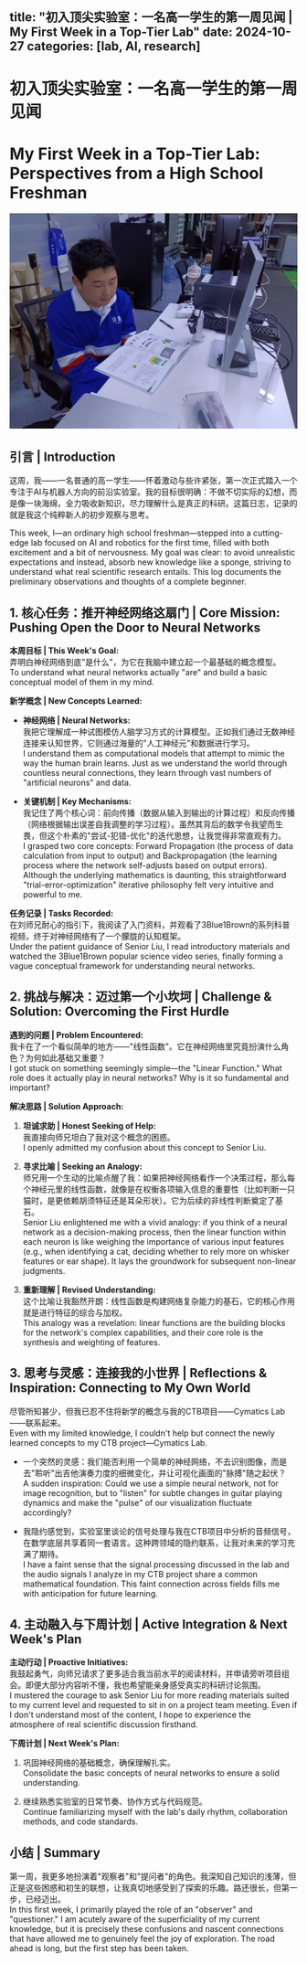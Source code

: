 title: "初入顶尖实验室：一名高一学生的第一周见闻 | My First Week in a Top-Tier Lab"
date: 2024-10-27
categories: [lab, AI, research]
---

# 初入顶尖实验室：一名高一学生的第一周见闻
# My First Week in a Top-Tier Lab: Perspectives from a High School Freshman

![我的实验室学习环境 | My Lab Learning Environment](/images/lab-environment.jpg)

## 引言 | Introduction

这周，我——一名普通的高一学生——怀着激动与些许紧张，第一次正式踏入一个专注于AI与机器人方向的前沿实验室。我的目标很明确：不做不切实际的幻想，而是像一块海绵，全力吸收新知识，尽力理解什么是真正的科研。这篇日志，记录的就是我这个纯粹新人的初步观察与思考。

This week, I—an ordinary high school freshman—stepped into a cutting-edge lab focused on AI and robotics for the first time, filled with both excitement and a bit of nervousness. My goal was clear: to avoid unrealistic expectations and instead, absorb new knowledge like a sponge, striving to understand what real scientific research entails. This log documents the preliminary observations and thoughts of a complete beginner.

## 1. 核心任务：推开神经网络这扇门 | Core Mission: Pushing Open the Door to Neural Networks

**本周目标 | This Week's Goal:**  
弄明白神经网络到底"是什么"，为它在我脑中建立起一个最基础的概念模型。  
To understand what neural networks actually "are" and build a basic conceptual model of them in my mind.

**新学概念 | New Concepts Learned:**

- **神经网络 | Neural Networks:**  
  我把它理解成一种试图模仿人脑学习方式的计算模型。正如我们通过无数神经连接来认知世界，它则通过海量的"人工神经元"和数据进行学习。  
  I understand them as computational models that attempt to mimic the way the human brain learns. Just as we understand the world through countless neural connections, they learn through vast numbers of "artificial neurons" and data.

- **关键机制 | Key Mechanisms:**  
  我记住了两个核心词：前向传播（数据从输入到输出的计算过程）和反向传播（网络根据输出误差自我调整的学习过程）。虽然其背后的数学令我望而生畏，但这个朴素的"尝试-犯错-优化"的迭代思想，让我觉得非常直观有力。  
  I grasped two core concepts: Forward Propagation (the process of data calculation from input to output) and Backpropagation (the learning process where the network self-adjusts based on output errors). Although the underlying mathematics is daunting, this straightforward "trial-error-optimization" iterative philosophy felt very intuitive and powerful to me.

**任务记录 | Tasks Recorded:**  
在刘师兄耐心的指引下，我阅读了入门资料，并观看了3Blue1Brown的系列科普视频，终于对神经网络有了一个朦胧的认知框架。  
Under the patient guidance of Senior Liu, I read introductory materials and watched the 3Blue1Brown popular science video series, finally forming a vague conceptual framework for understanding neural networks.

## 2. 挑战与解决：迈过第一个小坎坷 | Challenge & Solution: Overcoming the First Hurdle

**遇到的问题 | Problem Encountered:**  
我卡在了一个看似简单的地方——"线性函数"。它在神经网络里究竟扮演什么角色？为何如此基础又重要？  
I got stuck on something seemingly simple—the "Linear Function." What role does it actually play in neural networks? Why is it so fundamental and important?

**解决思路 | Solution Approach:**

1. **坦诚求助 | Honest Seeking of Help:**  
   我直接向师兄坦白了我对这个概念的困惑。  
   I openly admitted my confusion about this concept to Senior Liu.

2. **寻求比喻 | Seeking an Analogy:**  
   师兄用一个生动的比喻点醒了我：如果把神经网络看作一个决策过程，那么每个神经元里的线性函数，就像是在权衡各项输入信息的重要性（比如判断一只猫时，是更依赖胡须特征还是耳朵形状）。它为后续的非线性判断奠定了基石。  
   Senior Liu enlightened me with a vivid analogy: if you think of a neural network as a decision-making process, then the linear function within each neuron is like weighing the importance of various input features (e.g., when identifying a cat, deciding whether to rely more on whisker features or ear shape). It lays the groundwork for subsequent non-linear judgments.

3. **重新理解 | Revised Understanding:**  
   这个比喻让我豁然开朗：线性函数是构建网络复杂能力的基石，它的核心作用就是进行特征的综合与加权。  
   This analogy was a revelation: linear functions are the building blocks for the network's complex capabilities, and their core role is the synthesis and weighting of features.

## 3. 思考与灵感：连接我的小世界 | Reflections & Inspiration: Connecting to My Own World

尽管所知甚少，但我已忍不住将新学的概念与我的CTB项目——Cymatics Lab——联系起来。  
Even with my limited knowledge, I couldn't help but connect the newly learned concepts to my CTB project—Cymatics Lab.

- 一个突然的灵感：我们能否利用一个简单的神经网络，不去识别图像，而是去"聆听"出吉他演奏力度的细微变化，并让可视化画面的"脉搏"随之起伏？  
  A sudden inspiration: Could we use a simple neural network, not for image recognition, but to "listen" for subtle changes in guitar playing dynamics and make the "pulse" of our visualization fluctuate accordingly?

- 我隐约感觉到，实验室里谈论的信号处理与我在CTB项目中分析的音频信号，在数学底层共享着同一套语言。这种跨领域的隐约联系，让我对未来的学习充满了期待。  
  I have a faint sense that the signal processing discussed in the lab and the audio signals I analyze in my CTB project share a common mathematical foundation. This faint connection across fields fills me with anticipation for future learning.

## 4. 主动融入与下周计划 | Active Integration & Next Week's Plan

**主动行动 | Proactive Initiatives:**  
我鼓起勇气，向师兄请求了更多适合我当前水平的阅读材料，并申请旁听项目组会。即便大部分内容听不懂，我也希望能亲身感受真实的科研讨论氛围。  
I mustered the courage to ask Senior Liu for more reading materials suited to my current level and requested to sit in on a project team meeting. Even if I don't understand most of the content, I hope to experience the atmosphere of real scientific discussion firsthand.

**下周计划 | Next Week's Plan:**

1. 巩固神经网络的基础概念，确保理解扎实。  
   Consolidate the basic concepts of neural networks to ensure a solid understanding.

2. 继续熟悉实验室的日常节奏、协作方式与代码规范。  
   Continue familiarizing myself with the lab's daily rhythm, collaboration methods, and code standards.

## 小结 | Summary

第一周，我更多地扮演着"观察者"和"提问者"的角色。我深知自己知识的浅薄，但正是这些困惑和初生的联想，让我真切地感受到了探索的乐趣。路还很长，但第一步，已经迈出。  
In this first week, I primarily played the role of an "observer" and "questioner." I am acutely aware of the superficiality of my current knowledge, but it is precisely these confusions and nascent connections that have allowed me to genuinely feel the joy of exploration. The road ahead is long, but the first step has been taken.
